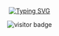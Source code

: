 <div align="center">
  
[![Typing SVG](https://readme-typing-svg.demolab.com/?lines=Hello+I'm+Xenus;Enjoy+My+Profile&color=F39C12)](https://git.io/typing-svg)
  
![visitor badge](https://visitor-badge.laobi.icu/badge?page_id=jwenjian.visitor-badge)

</div>
